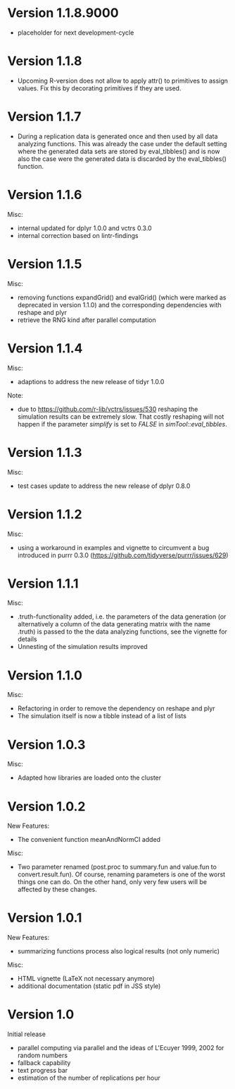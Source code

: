 
Version 1.1.8.9000
=========================

* placeholder for next development-cycle

Version 1.1.8
=========================

* Upcoming R-version does not allow to apply attr() to primitives to assign values. Fix this by decorating primitives if they are used.

Version 1.1.7
=========================

* During a replication data is generated once and then
  used by all data analyzing functions. This was already
  the case under the default setting where the generated
  data sets are stored by eval_tibbles() and is now also
  the case were the generated data is discarded by the
  eval_tibbles() function.

Version 1.1.6
=========================

Misc:

* internal updated for dplyr 1.0.0 and vctrs 0.3.0
* internal correction based on lintr-findings



Version 1.1.5
=========================

Misc: 

* removing functions expandGrid() and evalGrid() (which were marked as deprecated in version 1.1.0) and the corresponding dependencies with reshape and plyr
* retrieve the RNG kind after parallel computation


Version 1.1.4
=========================

Misc: 

* adaptions to address the new release of tidyr 1.0.0 

Note: 

* due to https://github.com/r-lib/vctrs/issues/530 reshaping the simulation results can be extremely slow. That costly reshaping will not happen if the parameter *simplify* is set to *FALSE* in *simTool::eval_tibbles*. 


Version 1.1.3
=========================

Misc: 

* test cases update to address the new release of dplyr 0.8.0 

Version 1.1.2
=========================

Misc: 

* using a workaround in examples and vignette to circumvent a bug introduced in purrr 0.3.0 (https://github.com/tidyverse/purrr/issues/629)


Version 1.1.1
=========================

Misc: 

* .truth-functionality added, i.e. the parameters of the data generation (or alternatively a column of the data generating matrix with the name .truth) is passed to the the data analyzing functions, see the vignette for details
* Unnesting of the simulation results improved



Version 1.1.0
=========================

Misc: 

* Refactoring in order to remove the dependency on reshape and plyr
* The simulation itself is now a tibble instead of a list of lists



Version 1.0.3
=========================

Misc:

* Adapted how libraries are loaded onto the cluster



Version 1.0.2
=========================

New Features:

* The convenient function meanAndNormCI added

Misc:

* Two parameter renamed (post.proc to summary.fun and value.fun to convert.result.fun). 
  Of course, renaming parameters is one of the worst things one can do. On the other
  hand, only very few users will be affected by these changes.


Version 1.0.1
=========================

New Features:

* summarizing functions process also logical results (not only numeric)

Misc:

* HTML vignette (LaTeX not necessary anymore)
* additional documentation  (static pdf in JSS style)


Version 1.0
=========================

Initial release

* parallel computing via parallel and the ideas of L'Ecuyer 1999, 2002 for random numbers
* fallback capability
* text progress bar
* estimation of the number of replications per hour
